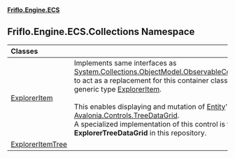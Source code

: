 #### [Friflo.Engine.ECS](index.md#'index')

## Friflo.Engine.ECS.Collections Namespace

| Classes | |
| :--- | :--- |
| [ExplorerItem](ExplorerItem.md#'Friflo.Engine.ECS.Collections.ExplorerItem') | Implements same interfaces as [System.Collections.ObjectModel.ObservableCollection&lt;&gt;](https://docs.microsoft.com/en-us/dotnet/api/System.Collections.ObjectModel.ObservableCollection-1#'System.Collections.ObjectModel.ObservableCollection`1') to act as a replacement for this container class using the generic type [ExplorerItem](ExplorerItem.md#'Friflo.Engine.ECS.Collections.ExplorerItem').<br/><br/> This enables displaying and mutation of [Entity](ExplorerItem.Entity.md#'Friflo.Engine.ECS.Collections.ExplorerItem.Entity')'s in a <a href="https://github.com/AvaloniaUI/Avalonia.Controls.TreeDataGrid">Avalonia.Controls.TreeDataGrid</a>.<br/> A specialized implementation of this control is the <b>ExplorerTreeDataGrid</b> in this repository. |
| [ExplorerItemTree](ExplorerItemTree.md#'Friflo.Engine.ECS.Collections.ExplorerItemTree') | |
